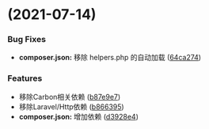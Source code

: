 <a name=""></a>
#  (2021-07-14)


### Bug Fixes

* **composer.json:** 移除 helpers.php 的自动加载 ([64ca274](https://github.com/sunmingyang/getui/commit/64ca274))


### Features

* 移除Carbon相关依赖 ([b87e9e7](https://github.com/sunmingyang/getui/commit/b87e9e7))
* 移除Laravel/Http依赖 ([b866395](https://github.com/sunmingyang/getui/commit/b866395))
* **composer.json:** 增加依赖 ([d3928e4](https://github.com/sunmingyang/getui/commit/d3928e4))
